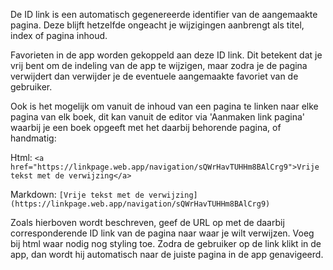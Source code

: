 De ID link is een automatisch gegenereerde identifier van de aangemaakte pagina. 
Deze blijft hetzelfde ongeacht je wijzigingen aanbrengt als titel, index of pagina inhoud.

Favorieten in de app worden gekoppeld aan deze ID link. Dit betekent dat je vrij bent om de indeling van de app te wijzigen,
maar zodra je de pagina verwijdert dan verwijder je de eventuele aangemaakte favoriet van de gebruiker.

Ook is het mogelijk om vanuit de inhoud van een pagina te linken naar elke pagina van elk boek, 
dit kan vanuit de editor via 'Aanmaken link pagina' waarbij je een boek opgeeft met het daarbij behorende pagina, of handmatig:

Html: `<a href="https://linkpage.web.app/navigation/sQWrHavTUHHm8BAlCrg9">Vrije tekst met de verwijzing</a>`

Markdown: `[Vrije tekst met de verwijzing](https://linkpage.web.app/navigation/sQWrHavTUHHm8BAlCrg9)`

Zoals hierboven wordt beschreven, geef de URL op met de daarbij corresponderende ID link van de pagina naar waar je wilt verwijzen.
Voeg bij html waar nodig nog styling toe. Zodra de gebruiker op de link klikt in de app, 
dan wordt hij automatisch naar de juiste pagina in de app genavigeerd.
